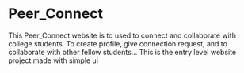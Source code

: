 # Peer_Connect
This Peer_Connect website is to used to connect and collaborate with college students. To create profile, give connection request, and to collaborate with other fellow students...
This is the entry level website project made with simple ui
